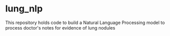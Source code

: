 # lung_nlp
This repository holds code to build a Natural Language Processing model to process doctor's notes for evidence of lung nodules 
